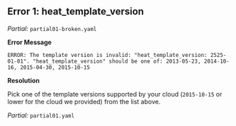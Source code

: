 ## Error 1: heat_template_version

_Partial:_ `partial01-broken.yaml`

**Error Message**

```
ERROR: The template version is invalid: "heat_template_version: 2525-01-01". "heat_template_version" should be one of: 2013-05-23, 2014-10-16, 2015-04-30, 2015-10-15
```

**Resolution**

Pick one of the template versions supported by your cloud (`2015-10-15` or
lower for the cloud we provided) from the list above.

_Partial:_ `partial01.yaml`

<!--
So here we have our error message: We are using an unrealistically high
heat_template_version. The error message is fairly helpful and gives us a list
of supported versions, so please pick one from that list. In the following
examples we'll use 2015-10-15, so that one is the best one to pick in our case.
-->

